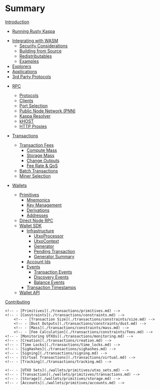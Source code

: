 # Summary

[Introduction](./introduction.md)

<!-- - [Integration Overview](./overview.md) -->
- [Running Rusty Kaspa](./running-rusty-kaspa.md)
<!-- - [UTXO Index](./utxo-index.md) -->
- [Integrating with WASM](./integrating-wasm/index.md)
    - [Security Considerations](./integrating-wasm/security.md)
    - [Building from Source](./integrating-wasm/building-from-source.md)
    - [Redistributables](./integrating-wasm/redistributables.md)
    - [Examples](./integrating-wasm/examples.md)
- [Explorers](./explorers.md)
- [Applications](./applications.md)
- [3rd Party Protocols](./3rd-party-protocols.md)
<!-- - RPC -->
- [RPC](./rpc/index.md)
    - [Protocols](./rpc/protocols.md)
    - [Clients](./rpc/clients.md)
    - [Port Selection](./rpc/ports.md)
    - [Public Node Network (PNN)](./rpc/pnn.md)
    - [Kaspa Resolver](./rpc/kaspa-resolver.md)
    - [kHOST](./rpc/khost.md)
    - [HTTP Proxies](./rpc/proxies.md)
- [Transactions](./transactions/index.md)
    - [Transaction Fees](./transactions/fees/index.md)
        - [Compute Mass](./transactions/fees/compute-mass.md)
        - [Storage Mass](./transactions/fees/storage-mass.md)
        - [Change Outputs](./transactions/fees/change-outputs.md)
        - [Fee Rate & QoS](./transactions/fees/fee-rate-qos.md)
    - [Batch Transactions](./transactions/batch-transactions.md)
    - [Miner Selection](./transactions/mininer-selection.md)


- [Wallets](./wallets/index.md)
    <!-- - [Overview](./wallets/overview.md) -->
    - [Primitives](./wallets/primitives/index.md)
        - [Mnemonics](./wallets/primitives/mnemonics.md)
        - [Key Management](./wallets/primitives/keys.md)
        - [Derivations](./wallets/primitives/derivations.md)
        - [Addresses](./wallets/primitives/addresses.md)
    - [Direct Node RPC](./wallets/direct-node-rpc.md)
    - [Wallet SDK](./wallets/wallet-sdk/index.md)
        - [Infrastructure](./wallets/wallet-sdk/infrastructure/index.md)
            - [UtxoProcessor](./wallets/wallet-sdk/infrastructure/utxo-processor.md)
            - [UtxoContext](./wallets/wallet-sdk/infrastructure/utxo-context.md)
            - [Generator](./wallets/wallet-sdk/infrastructure/generator.md)
            - [Pending Transaction](./wallets/wallet-sdk/infrastructure/pending-transaction.md)
            - [Generator Summary](./wallets/wallet-sdk/infrastructure/generator-summary.md)
        - [Account Ids](./wallets/wallet-sdk/account-ids.md)
        - [Events](./wallets/wallet-sdk/events/index.md)
            - [Transaction Events](./wallets/wallet-sdk/events/transaction-events.md)
            - [Discovery Events](./wallets/wallet-sdk/events/discovery-events.md)
            - [Balance Events](./wallets/wallet-sdk/events/balance-events.md)
        - [Transaction Timestamps](./wallets/wallet-sdk/timestamps.md)
    - [Wallet API](./wallets/wallet-api/index.md)

[Contributing](./contributing.md)


    <!-- - [Primitives](./transactions/primitives.md) -->
    <!-- - [Constraints](./transactions/constraints.md) -->
        <!-- - [Transaction Size](./transactions/constraints/size.md) -->
        <!-- - [Dust Outputs](./transactions/constraints/dust.md) -->
        <!-- - [Mass](./transactions/constraints/mass.md) -->
        <!-- - [Fee Calculation](./transactions/constraints/fees.md) -->
    <!-- - [Monitoring UTXOs](./transactions/monitoring.md) -->
    <!-- - [Creation](./transactions/creation.md) -->
    <!-- - [Time Locks](./transactions/time_locks.md) -->
    <!-- - [SigHashes](./transactions/sighashes.md) -->
    <!-- - [Signing](./transactions/signing.md) -->
    <!-- - [Virtual Transactions](./transactions/virtual.md) -->
    <!-- - [Tracking](./transactions/tracking.md) -->

    <!-- - [UTXO Sets](./wallets/primitives/utxo_sets.md) -->
    <!-- - [Transaction](./wallets/primitives/transactions.md) -->
    <!-- - [Storage](./wallets/primitives/storage.md) -->
    <!-- - [Accounts](./wallets/primitives/accounts.md) -->
